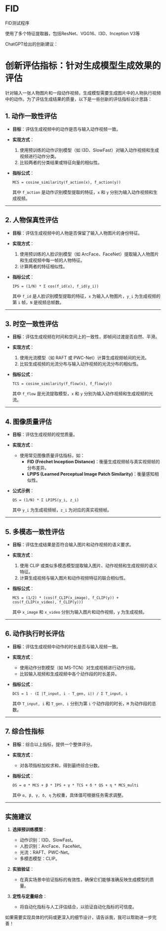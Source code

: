 # FID

FID测试程序

使用了多个特征提取器，包括ResNet、VGG16、I3D、Inception V3等

ChatGPT给出的创新建议：

# 创新评估指标：针对生成模型生成效果的评估

针对输入一张人物图片和一段动作视频，生成模型需要生成图片中的人物执行视频中的动作。为了评估生成结果的质量，以下是一些创新的评估指标设计思路：

## 1. 动作一致性评估

- **目标**：评估生成视频中的动作是否与输入动作视频一致。
- **实现方式**：
  1. 使用预训练的动作识别模型（如 I3D、SlowFast）对输入动作视频和生成视频进行动作分类。
  2. 比较两者的分类结果或特征向量的相似性。
- **指标公式**：
  
  `MCS = cosine_similarity(f_action(x), f_action(y))`

  其中 `f_action` 是动作识别模型提取的特征，`x` 和 `y` 分别为输入动作视频和生成视频。

---

## 2. 人物保真性评估

- **目标**：评估生成视频中的人物是否保留了输入人物图片的身份特征。
- **实现方式**：
  1. 使用预训练的人脸识别模型（如 ArcFace、FaceNet）提取输入人物图片和生成视频中每一帧的人物特征。
  2. 计算两者的特征相似性。
- **指标公式**：
  
  `IPS = (1/N) * Σ cos(f_id(x), f_id(y_i))`

  其中 `f_id` 是人脸识别模型提取的特征，`x` 为输入人物图片，`y_i` 为生成视频的第 `i` 帧，`N` 是视频总帧数。

---

## 3. 时空一致性评估

- **目标**：评估生成视频在时间和空间上的一致性，即帧间过渡是否自然、平滑。
- **实现方式**：
  1. 使用光流模型（如 RAFT 或 PWC-Net）计算生成视频帧间的光流。
  2. 比较生成视频的光流分布与输入动作视频的光流分布的相似性。
- **指标公式**：
  
  `TCS = cosine_similarity(f_flow(x), f_flow(y))`

  其中 `f_flow` 是光流提取模型，`x` 和 `y` 分别为输入动作视频和生成视频的光流。

---

## 4. 图像质量评估

- **目标**：评估生成视频的视觉质量。
- **实现方式**：
  - 使用常见图像质量评估指标，如：
    - **FID (Fréchet Inception Distance)**：衡量生成视频帧与真实视频帧的分布差异。
    - **LPIPS (Learned Perceptual Image Patch Similarity)**：衡量感知相似性。
- **公式示例**：
  
  `QS = (1/N) * Σ LPIPS(y_i, z_i)`

  其中 `y_i` 为生成视频帧，`z_i` 为对应的真实视频帧。

---

## 5. 多模态一致性评估

- **目标**：评估生成结果是否符合输入图片和动作视频的语义要求。
- **实现方式**：
  1. 使用 CLIP 或类似多模态模型提取输入图片、动作视频和生成视频的语义特征。
  2. 计算生成视频与输入图片和动作视频特征的联合相似性。
- **指标公式**：
  
  `MCS = (1/2) * (cos(f_CLIP(x_image), f_CLIP(y)) + cos(f_CLIP(x_video), f_CLIP(y)))`

  其中 `x_image` 和 `x_video` 分别为输入图片和动作视频，`y` 为生成视频。

---

## 6. 动作执行时长评估

- **目标**：评估生成视频中动作的时长是否与输入视频一致。
- **实现方式**：
  - 使用动作分割模型（如 MS-TCN）对生成视频进行动作分段。
  - 比较输入视频和生成视频中各个动作段的时长差异。
- **指标公式**：
  
  `DCS = 1 - (Σ |T_input, i - T_gen, i|) / Σ T_input, i`

  其中 `T_input, i` 和 `T_gen, i` 分别为第 `i` 个动作段的时长，`M` 为动作段的总数。

---

## 7. 综合性指标

- **目标**：综合以上指标，提供一个整体评分。
- **实现方式**：
  - 对各项指标加权求和，得到最终综合分数。
- **指标公式**：
  
  `OS = α * MCS + β * IPS + γ * TCS + δ * QS + η * MCS_multi`

  其中 `α, β, γ, δ, η` 为权重，具体值可根据任务需求调整。

---

## 实施建议

1. **选择预训练模型**：
   - 动作识别：I3D、SlowFast。
   - 人脸识别：ArcFace、FaceNet。
   - 光流：RAFT、PWC-Net。
   - 多模态模型：CLIP。

2. **实验验证**：
   - 在真实场景中验证指标的有效性，确保它们能够准确反映生成模型的质量。

3. **定性与定量结合**：
   - 将自动化指标与人工评估结合，以验证自动化指标的可信度。

如果需要实现具体的代码或更深入的细节设计，请告诉我，我可以帮助进一步完善！
